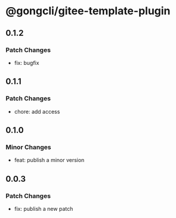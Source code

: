 # @gongcli/gitee-template-plugin

## 0.1.2

### Patch Changes

- fix: bugfix

## 0.1.1

### Patch Changes

- chore: add access

## 0.1.0

### Minor Changes

- feat: publish a minor version

## 0.0.3

### Patch Changes

- fix: publish a new patch
